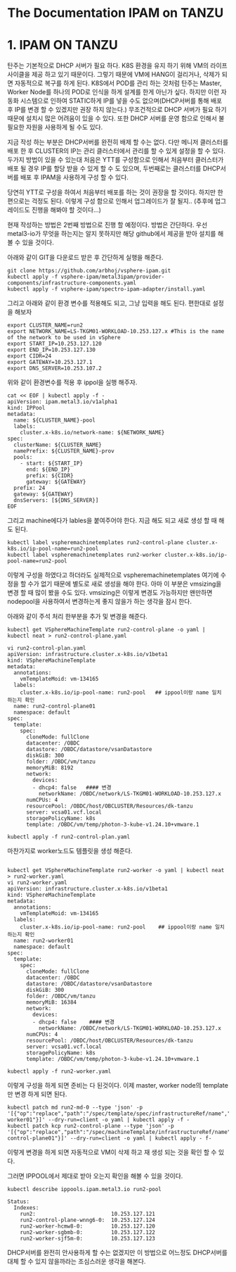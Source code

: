 # The Documentation IPAM on TANZU


# 1.  IPAM ON TANZU 
탄주는 기본적으로 DHCP 서버가 필요 하다. K8S 환경을 유지 하기 위해 VM의 라이프 사이클을 제공 하고 있기 때문이다. 그렇기 때문에 VM에 HANG이 걸리거나, 삭제가 되면 자동적으로 복구를 하게 된다. K8S에서 POD를 관리 하는 것처럼 탄주는 Master, Worker Node를 하나의 POD로 인식을 하게 설계를 한게 아닌가 싶다. 하지만 이런 자동화 시스템으로 인하여 STATIC하게 IP를 넣을 수도 없으며(DHCP서버를 통해 배포 후 IP를 변경 할 수 있겠지만 권장 하지 않는다.) 무조건적으로 DHCP 서버가 필요 하기 때문에 설치시 많은 어려움이 있을 수 있다. 또한 DHCP 서버를 운영 함으로 인해서 불필요한 자원을 사용하게 될 수도 있다. 

지금 작성 하는 부분은 DHCP서버를 완전히 배제 할 수는 없다. 다만 메니저 클러스터를 배포 한 후 CLUSTER의 IP는 관리 클러스터에서 관리를 할 수 있게 설정을 할 수 있다. 두가지 방법이 있을 수 있는대 처음은 YTT를 구성함으로 인해서 처음부터 클러스터가 배포 될 경우 IP를 할당 받을 수 있게 할 수 도 있으며, 두번째로는 클러스터를 DHCP서버를 배포 후 IPAM을 사용하게 구성 할 수 있다. 

당연히 YTT로 구성을 하여서 처음부터 배포를 하는 것이 권장을 할 것이다. 하지만 한편으로는 걱정도 된다. 이렇게 구성 함으로 인해서 업그레이드가 잘 될지.. (추후에 업그레이드도 진행을 해봐야 할 것이다...)

현재 작성하는 방법은 2번째 방법으로 진행 할 예정이다. 
방법은 간단하다. 우선 metal3-io가 무엇을 하는지는 알지 못하지만 해당 github에서 제공을 받아 설치를 해볼 수 있을 것이다.

아래와 같이 GIT을 다운로드 받은 후 간단하게 실행을 해준다.

```shell
git clone https://github.com/arbhoj/vsphere-ipam.git
kubectl apply -f vsphere-ipam/metal3ipam/provider-components/infrastructure-components.yaml
kubectl apply -f vsphere-ipam/spectro-ipam-adapter/install.yaml
```

그리고 아래와 같이 환경 변수를 적용해도 되고, 그냥 입력을 해도 된다. 편한대로 설정을 해보자
```shell
export CLUSTER_NAME=run2
export NETWORK_NAME=LS-TKGM01-WORKLOAD-10.253.127.x #This is the name of the network to be used in vSphere
export START_IP=10.253.127.120
export END_IP=10.253.127.130
export CIDR=24
export GATEWAY=10.253.127.1
export DNS_SERVER=10.253.107.2
```

위와 같이 환경변수를 적용 후 ippol을 실행 해주자.

```shell
cat << EOF | kubectl apply -f -
apiVersion: ipam.metal3.io/v1alpha1
kind: IPPool
metadata:
  name: ${CLUSTER_NAME}-pool
  labels:
    cluster.x-k8s.io/network-name: ${NETWORK_NAME}
spec:
  clusterName: ${CLUSTER_NAME}
  namePrefix: ${CLUSTER_NAME}-prov
  pools:
    - start: ${START_IP}
      end: ${END_IP}
      prefix: ${CIDR}
      gateway: ${GATEWAY}
  prefix: 24
  gateway: ${GATEWAY}
  dnsServers: [${DNS_SERVER}]
EOF
```

그리고 machine에다가 lables을 붙여주어야 한다. 지금 해도 되고 새로 생성 할 때 해도 된다.
```shell
kubectl label vspheremachinetemplates run2-control-plane cluster.x-k8s.io/ip-pool-name=run2-pool
kubectl label vspheremachinetemplates run2-worker cluster.x-k8s.io/ip-pool-name=run2-pool
```

이렇게 구성을 하였다고 하더라도 실제적으로 vspheremachinetemplates 여기에 수정을 할 수가 없기 때문에 별도로 새로 생성을 해야 한다. 아마 이 부분은 vmsizing을 변경 할 때 많이 봤을 수도 있다. vmsizing은 이렇게 변경도 가능하지만 왠만하면 nodepool을 사용하여서 변경하는게 좋지 않을가 하는 생각을 잠시 한다.

아래와 같이 주석 처리 한부분을 추가 및 변경을 해준다.
```shell
kubectl get VSphereMachineTemplate run2-control-plane -o yaml | kubectl neat > run2-control-plane.yaml

vi run2-control-plan.yaml
apiVersion: infrastructure.cluster.x-k8s.io/v1beta1
kind: VSphereMachineTemplate
metadata:
  annotations:
    vmTemplateMoid: vm-134165
  labels:
    cluster.x-k8s.io/ip-pool-name: run2-pool   ## ippool이랑 name 일치 하는지 확인
  name: run2-control-plane01
  namespace: default
spec:
  template:
    spec:
      cloneMode: fullClone
      datacenter: /OBDC
      datastore: /OBDC/datastore/vsanDatastore
      diskGiB: 300
      folder: /OBDC/vm/tanzu
      memoryMiB: 8192
      network:
        devices:
        - dhcp4: false   #### 변경
          networkName: /OBDC/network/LS-TKGM01-WORKLOAD-10.253.127.x
      numCPUs: 4
      resourcePool: /OBDC/host/OBCLUSTER/Resources/dk-tanzu
      server: vcsa01.vcf.local
      storagePolicyName: k8s
      template: /OBDC/vm/temp/photon-3-kube-v1.24.10+vmware.1

kubectl apply -f run2-control-plan.yaml
```

마찬가지로 worker노드도 템플릿을 생성 해준다.
```shell

kubectl get VSphereMachineTemplate run2-worker -o yaml | kubectl neat > run2-worker.yaml
vi run2-worker.yaml
apiVersion: infrastructure.cluster.x-k8s.io/v1beta1
kind: VSphereMachineTemplate
metadata:
  annotations:
    vmTemplateMoid: vm-134165
  labels:
    cluster.x-k8s.io/ip-pool-name: run2-pool    ## ippool이랑 name 일치 하는지 확인
  name: run2-worker01
  namespace: default
spec:
  template:
    spec:
      cloneMode: fullClone
      datacenter: /OBDC
      datastore: /OBDC/datastore/vsanDatastore
      diskGiB: 300
      folder: /OBDC/vm/tanzu
      memoryMiB: 16384
      network:
        devices:
        - dhcp4: false    #### 변경
          networkName: /OBDC/network/LS-TKGM01-WORKLOAD-10.253.127.x
      numCPUs: 4
      resourcePool: /OBDC/host/OBCLUSTER/Resources/dk-tanzu
      server: vcsa01.vcf.local
      storagePolicyName: k8s
      template: /OBDC/vm/temp/photon-3-kube-v1.24.10+vmware.1

kubectl apply -f run2-worker.yaml
```

이렇게 구성을 하게 되면 준비는 다 된것이다. 이제 master, worker node의 template만 변경 하게 되면 된다.
```sheel
kubectl patch md run2-md-0 --type 'json' -p '[{"op":"replace","path":"/spec/template/spec/infrastructureRef/name","value":"run2-worker01"}]' --dry-run=client -o yaml | kubectl apply -f -
kubectl patch kcp run2-control-plane --type 'json' -p '[{"op":"replace","path":"/spec/machineTemplate/infrastructureRef/name","value":"run2-control-plane01"}]' --dry-run=client -o yaml | kubectl apply - f-
```

이렇게 변경을 하게 되면 자동적으로 VM이 삭제 하고 재 생성 되는 것을 확인 할 수 있다.

그러면 IPPOOL에서 제대로 받아 오는지 확인을 해볼 수 있을 것이다.

```shell
kubectl describe ippools.ipam.metal3.io run2-pool

Status:
  Indexes:
    run2:                        10.253.127.121
    run2-control-plane-wnng6-0:  10.253.127.124
    run2-worker-hcmw8-0:         10.253.127.120
    run2-worker-sgbmb-0:         10.253.127.122
    run2-worker-sjf5m-0:         10.253.127.123

```

DHCP서버를 완전히 안사용하게 할 수는 없겠지만 이 방법으로 어느정도 DHCP서버를 대체 할 수 있지 않을까라는 조심스러운 생각을 해본다.

